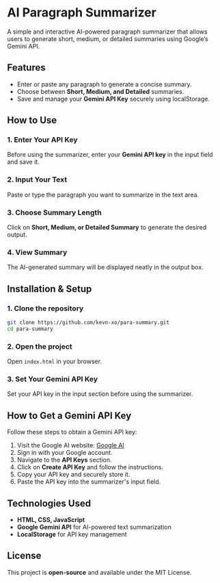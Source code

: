 # AI Paragraph Summarizer

A simple and interactive AI-powered paragraph summarizer that allows users to generate short, medium, or detailed summaries using Google’s Gemini API.

## Features

- Enter or paste any paragraph to generate a concise summary.
- Choose between **Short, Medium, and Detailed** summaries.
- Save and manage your **Gemini API Key** securely using localStorage.

## How to Use

### 1. Enter Your API Key
Before using the summarizer, enter your **Gemini API key** in the input field and save it.

### 2. Input Your Text
Paste or type the paragraph you want to summarize in the text area.

### 3. Choose Summary Length
Click on **Short, Medium, or Detailed Summary** to generate the desired output.

### 4. View Summary
The AI-generated summary will be displayed neatly in the output box.

## Installation & Setup

### 1. Clone the repository
```sh
git clone https://github.com/kevn-xo/para-summary.git
cd para-summary
```

### 2. Open the project
Open `index.html` in your browser.

### 3. Set Your Gemini API Key
Set your API key in the input section before using the summarizer.

## How to Get a Gemini API Key

Follow these steps to obtain a Gemini API key:

1. Visit the Google AI website: [Google AI]([https://ai.google.dev/](https://aistudio.google.com/apikey))
2. Sign in with your Google account.
3. Navigate to the **API Keys** section.
4. Click on **Create API Key** and follow the instructions.
5. Copy your API key and securely store it.
6. Paste the API key into the summarizer's input field.

## Technologies Used

- **HTML, CSS, JavaScript**
- **Google Gemini API** for AI-powered text summarization
- **LocalStorage** for API key management

## License

This project is **open-source** and available under the MIT License.
